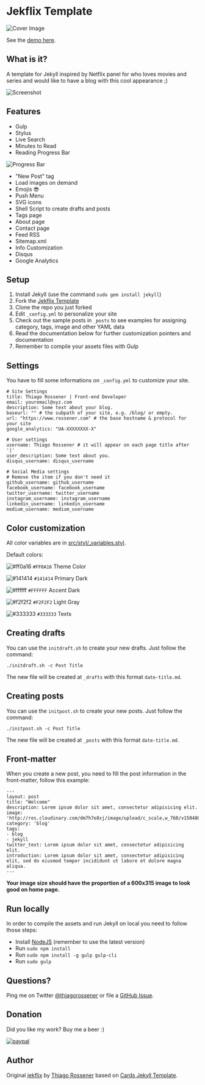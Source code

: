 # Jekflix Template
![Cover Image](http://res.cloudinary.com/dm7h7e8xj/image/upload/v1505354182/jekflix-logo_mfngps.png)

See the [demo here](https://www.rossener.com/jekflix-template).

## What is it?

A template for Jekyll inspired by Netflix panel for who loves movies and series and would like to have a blog with this cool appearance ;)

![Screenshot](http://res.cloudinary.com/dm7h7e8xj/image/upload/v1505357238/jekflix-screenshot_qikqkl.jpg)

## Features

- Gulp
- Stylus
- Live Search
- Minutes to Read
- Reading Progress Bar

 ![Progress Bar](http://res.cloudinary.com/dm7h7e8xj/image/upload/v1505357769/jekflix-progress-bar_he7gqf.jpg)
- "New Post" tag
- Load images on demand
- Emojis 😎
- Push Menu
- SVG icons
- Shell Script to create drafts and posts
- Tags page
- About page
- Contact page
- Feed RSS
- Sitemap.xml
- Info Customization
- Disqus
- Google Analytics

## Setup

1. Install Jekyll (use the command `sudo gem install jekyll`)
1. Fork the [Jekflix Template](https://github.com/thiagorossener/jekflix-template/fork)
1. Clone the repo you just forked
1. Edit `_config.yml` to personalize your site
1. Check out the sample posts in `_posts` to see examples for assigning category, tags, image and other YAML data
1. Read the documentation below for further customization pointers and documentation
1. Remember to compile your assets files with Gulp


## Settings

You have to fill some informations on `_config.yml` to customize your site.

```
# Site Settings
title: Thiago Rossener | Front-end Developer
email: youremail@xyz.com
description: Some text about your blog.
baseurl: "" # the subpath of your site, e.g. /blog/ or empty.
url: "https://www.rossener.com" # the base hostname & protocol for your site
google_analytics: "UA-XXXXXXXX-X"

# User settings
username: Thiago Rossener # it will appear on each page title after '|'
user_description: Some text about you.
disqus_username: disqus_username

# Social Media settings
# Remove the item if you don't need it
github_username: github_username
facebook_username: facebook_username
twitter_username: twitter_username
instagram_username: instagram_username
linkedin_username: linkedin_username
medium_username: medium_username
```

## Color customization

All color variables are in [src/styl/_variables.styl](src/styl/_variables.styl).

Default colors:

![#ff0a16](https://placehold.it/15/ff0a16/000000?text=+) `#FF0A16` Theme Color

![#141414](https://placehold.it/15/141414/000000?text=+) `#141414` Primary Dark

![#ffffff](https://placehold.it/15/ffffff/000000?text=+) `#FFFFFF` Accent Dark

![#f2f2f2](https://placehold.it/15/f2f2f2/000000?text=+) `#F2F2F2` Light Gray

![#333333](https://placehold.it/15/333333/000000?text=+) `#333333` Texts

## Creating drafts

You can use the `initdraft.sh` to create your new drafts. Just follow the command:

```
./initdraft.sh -c Post Title
```

The new file will be created at `_drafts` with this format `date-title.md`.

## Creating posts

You can use the `initpost.sh` to create your new posts. Just follow the command:

```
./initpost.sh -c Post Title
```

The new file will be created at `_posts` with this format `date-title.md`.

## Front-matter 

When you create a new post, you need to fill the post information in the front-matter, follow this example:

```
---
layout: post
title: "Welcome"
description: Lorem ipsum dolor sit amet, consectetur adipisicing elit.
image: 'http://res.cloudinary.com/dm7h7e8xj/image/upload/c_scale,w_760/v1504807239/morpheus_xdzgg1.jpg'
category: 'blog'
tags:
- blog
- jekyll
twitter_text: Lorem ipsum dolor sit amet, consectetur adipisicing elit.
introduction: Lorem ipsum dolor sit amet, consectetur adipisicing elit, sed do eiusmod tempor incididunt ut labore et dolore magna aliqua.
---
```

**Your image size should have the proportion of a 600x315 image to look good on home page.**

## Run locally

In order to compile the assets and run Jekyll on local you need to follow those steps:

- Install [NodeJS](https://nodejs.org/) (remember to use the latest version)
- Run `sudo npm install`
- Run `sudo npm install -g gulp gulp-cli`
- Run `sudo gulp`

## Questions?

Ping me on Twitter [@thiagorossener](https://twitter.com/thiagorossener) or file a [GitHub Issue](https://github.com/thiagorossener/jekflix-template/issues/new).

## Donation

Did you like my work? Buy me a beer :)

[![paypal](https://www.paypalobjects.com/en_US/i/btn/btn_donateCC_LG.gif)](https://www.paypal.com/cgi-bin/webscr?cmd=_donations&business=YT3BC53XLMJ96&lc=GB&item_name=Thiago%20Rossener%20Nogueira&item_number=DON1212&no_note=0&cn=Adicionar%20instru%c3%a7%c3%b5es%20especiais%20para%20o%20vendedor%3a&no_shipping=2&currency_code=USD&bn=PP%2dDonationsBF%3abtn_donateCC_LG%2egif%3aNonHosted)

## Author

Original [jekflix](https://github.com/thiagorossener/jekflix-template) by [Thiago Rossener](https://www.rossener.com/) based on [Cards Jekyll Template](https://github.com/willianjusten/cards-jekyll-template).
